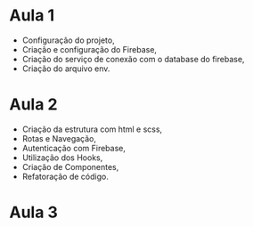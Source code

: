 # Aula 1
- Configuraçâo do projeto,
- Criação e configuração do Firebase,
- Criação do serviço de conexão com o database do firebase,
- Criação do arquivo env.

# Aula 2
- Criação da estrutura com html e scss,
- Rotas e Navegação,
- Autenticação com Firebase,
- Utilização dos Hooks,
- Criação de Componentes,
- Refatoração de código.

# Aula 3